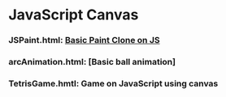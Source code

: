 # JavaScript Canvas
### JSPaint.html: [Basic Paint Clone on JS](https://developer2507.github.io/JsCanvas/)
### arcAnimation.html: [Basic ball animation]
### TetrisGame.hmtl: Game on JavaScript using canvas 
